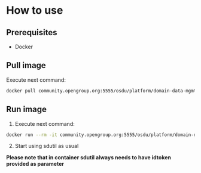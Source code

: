 # How to use

## Prerequisites

- Docker

## Pull image

Execute next command:

```bash
docker pull community.opengroup.org:5555/osdu/platform/domain-data-mgmt-services/seismic/seismic-dms-suite/seismic-store-sdutil/seismic-store-sdutil
```

## Run image

1. Execute next command:

```bash
docker run --rm -it community.opengroup.org:5555/osdu/platform/domain-data-mgmt-services/seismic/seismic-dms-suite/seismic-store-sdutil/seismic-store-sdutil
```

2. Start using sdutil as usual

**Please note that in container sdutil always needs to have idtoken provided as parameter**